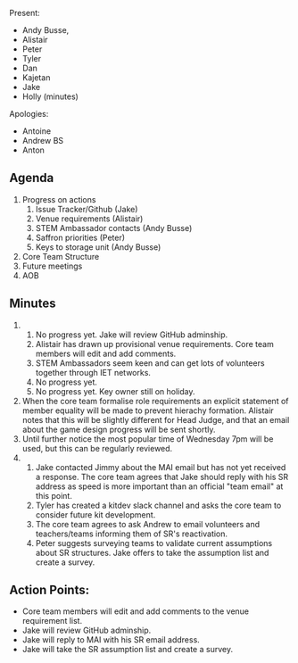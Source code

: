 Present:
- Andy Busse,
- Alistair
- Peter
- Tyler
- Dan
- Kajetan
- Jake
- Holly (minutes)

Apologies:
- Antoine
- Andrew BS
- Anton

## Agenda
1. Progress on actions
    1. Issue Tracker/Github (Jake)
    2. Venue requirements (Alistair)
    3. STEM Ambassador contacts (Andy Busse)
    4. Saffron priorities (Peter)
    5. Keys to storage unit (Andy Busse)
2. Core Team Structure
3. Future meetings
4. AOB

## Minutes
1.
    1. No progress yet. Jake will review GitHub adminship.
    2. Alistair has drawn up provisional venue requirements. Core team members will edit and add comments.
    3. STEM Ambassadors seem keen and can get lots of volunteers together through IET networks.
    4. No progress yet.
    5. No progress yet. Key owner still on holiday.
2. When the core team formalise role requirements an explicit statement of member equality will be made to prevent hierachy formation. Alistair notes that this will be slightly different for Head Judge, and that an email about the game design progress will be sent shortly.
3. Until further notice the most popular time of Wednesday 7pm will be used, but this can be regularly reviewed.
4.
    1. Jake contacted Jimmy about the MAI email but has not yet received a response. The core team agrees that Jake should reply with his SR address as speed is more important than an official "team email" at this point.
    2. Tyler has created a kitdev slack channel and asks the core team to consider future kit development.
    3. The core team agrees to ask Andrew to email volunteers and teachers/teams informing them of SR's reactivation.
    4. Peter suggests surveying teams to validate current assumptions about SR structures. Jake offers to take the assumption list and create a survey.

## Action Points:
- Core team members will edit and add comments to the venue requirement list.
- Jake will review GitHub adminship.
- Jake will reply to MAI with his SR email address.
- Jake will take the SR assumption list and create a survey.
